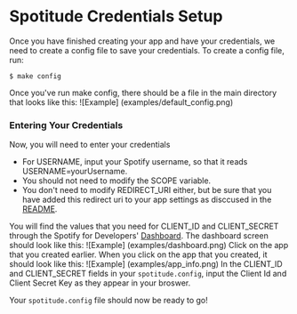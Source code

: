 # Spotitude Credentials Setup

Once you have finished creating your app and have your credentials, we need to create a config file to save your credentials. To create a config file, run:

```
$ make config
```

Once you've run make config, there should be a file in the main directory that looks like this:
![Example] (examples/default_config.png)

### Entering Your Credentials
Now, you will need to enter your credentials

* For USERNAME, input your Spotify username, so that it reads USERNAME=yourUsername. 
* You should not need to modify the SCOPE variable. 
* You don't need to modify REDIRECT_URI either, but be sure that you have added this redirect uri to your app settings as disccused in the [README](README.md).

You will find the values that you need for CLIENT_ID and CLIENT_SECRET through the Spotify for Developers' [Dashboard](https://developer.spotify.com/dashboard/applications). The dashboard screen should look like this:
![Example] (examples/dashboard.png)
Click on the app that you created earlier. When you click on the app that you created, it should look like this:
![Example] (examples/app_info.png)
In the CLIENT_ID and CLIENT_SECRET fields in your `spotitude.config`, input the Client Id and Client Secret Key as they appear in your broswer.

Your `spotitude.config` file should now be ready to go!